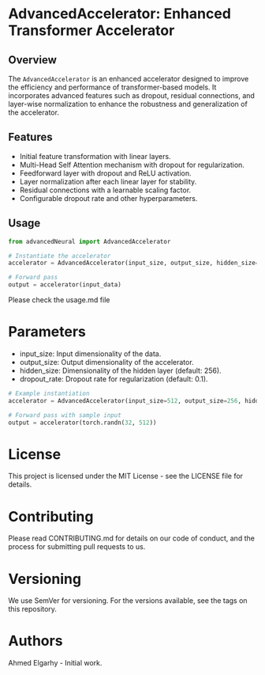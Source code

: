 # AdvancedAccelerator: Enhanced Transformer Accelerator

## Overview

The `AdvancedAccelerator` is an enhanced accelerator designed to improve the efficiency and performance of transformer-based models. It incorporates advanced features such as dropout, residual connections, and layer-wise normalization to enhance the robustness and generalization of the accelerator.

## Features

- Initial feature transformation with linear layers.
- Multi-Head Self Attention mechanism with dropout for regularization.
- Feedforward layer with dropout and ReLU activation.
- Layer normalization after each linear layer for stability.
- Residual connections with a learnable scaling factor.
- Configurable dropout rate and other hyperparameters.

## Usage

```python
from advancedNeural import AdvancedAccelerator

# Instantiate the accelerator
accelerator = AdvancedAccelerator(input_size, output_size, hidden_size=256, dropout_rate=0.1)

# Forward pass
output = accelerator(input_data)

```
Please check the usage.md file

# Parameters

- input_size: Input dimensionality of the data.
- output_size: Output dimensionality of the accelerator.
- hidden_size: Dimensionality of the hidden layer (default: 256).
- dropout_rate: Dropout rate for regularization (default: 0.1).

```python
# Example instantiation
accelerator = AdvancedAccelerator(input_size=512, output_size=256, hidden_size=128, dropout_rate=0.2)

# Forward pass with sample input
output = accelerator(torch.randn(32, 512))
```

# License

This project is licensed under the MIT License - see the LICENSE file for details.

# Contributing

Please read CONTRIBUTING.md for details on our code of conduct, and the process for submitting pull requests to us.

# Versioning

We use SemVer for versioning. For the versions available, see the tags on this repository.

# Authors

Ahmed Elgarhy - Initial work.
